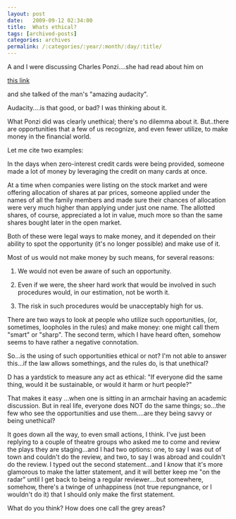 ```yaml
---
layout: post
date:	2009-09-12 02:34:00
title:  Whats ethical?
tags: [archived-posts]
categories: archives
permalink: /:categories/:year/:month/:day/:title/
---
```

A and I were discussing Charles Ponzi....she had read about him on 

<a href="http://en.wikipedia.org/wiki/Charles_Ponzi"> this link </a>

and she talked of the man's "amazing audacity".

Audacity....is that good, or bad? I was thinking about it. 

What Ponzi  did was clearly unethical; there's no dilemma about it. But..there are opportunities that a few of us recognize, and even fewer utilize, to make money in the financial world. 

Let me cite two examples:

In the days when zero-interest credit cards were being provided, someone  made a lot of money by leveraging the credit on many cards at once. 

At a time when companies were listing on the stock market and were offering allocation of shares at par prices, someone applied under the names of all the family members and made sure their chances of allocation were very much higher than applying under just one name. The allotted shares, of course, appreciated a lot in value, much more so than the same shares bought later in the open market.


Both of these were legal ways to make money, and it depended on their ability to spot the opportunity (it's no longer possible) and make use of it.

Most of us would not make money by such means, for several reasons:

1. We would not even be aware of such an opportunity.

2. Even if we were, the sheer hard work that would be involved in such procedures would, in our estimation, not be worth it. 

3. The risk in such procedures would be unacceptably high for us.

There are two ways to look at people who utilize such opportunities, (or, sometimes, loopholes in the rules) and make money: one might call them "smart" or "sharp". The second term, which I have heard often, somehow seems to have rather a negative connotation. 

So...is the using of such opportunities ethical or not?  I'm not able to answer this...if the law allows somethings, and the rules do, is that unethical? 

D has a yardstick to measure any act as ethical: "If everyone did the same thing, would it be sustainable, or would it harm or hurt people?" 

That makes it easy ...when one is sitting in an armchair having an academic discussion. But in real life, everyone does NOT do the same things; so...the few who see the opportunities and use them....are they being savvy or being unethical?

It goes down all the way, to even small actions, I think. I've just been replying to a couple of theatre groups who asked me to come and review the plays they are staging...and I had two options: one, to say I was out of town and couldn't do the review, and two, to say I was abroad and couldn't do the review. I typed out the second statement...and I *know* that it's more glamorous to make the latter statement, and it will better keep me "on the radar" until I get back to being a regular reviewer....but somewhere, somehow, there's a twinge of unhappiness (not true repungnance, or I wouldn't do it) that I should only make the first statement.

What do you think? How does one call the grey areas?
